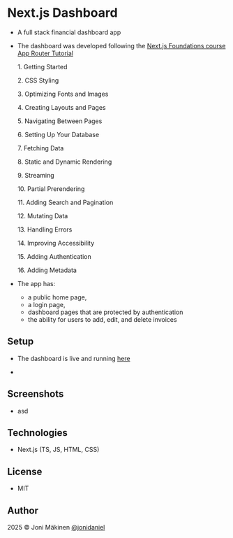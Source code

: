 # Next.js Dashboard

- A full stack financial dashboard app

- The dashboard was developed following the [Next.js Foundations course App Router Tutorial](https://nextjs.org/learn/dashboard-app)

  <!-- - Tutorial Chapters: -->

  1\. Getting Started

  2\. CSS Styling

  3\. Optimizing Fonts and Images

  4\. Creating Layouts and Pages

  5\. Navigating Between Pages

  6\. Setting Up Your Database

  7\. Fetching Data

  8\. Static and Dynamic Rendering

  9\. Streaming

  10\. Partial Prerendering

  11\. Adding Search and Pagination

  12\. Mutating Data

  13\. Handling Errors

  14\. Improving Accessibility

  15\. Adding Authentication

  16\. Adding Metadata

- The app has:
  - a public home page,
  - a login page,
  - dashboard pages that are protected by authentication
  - the ability for users to add, edit, and delete invoices

## Setup

- The dashboard is live and running [here](https://nextjs-dashboard-azure-gamma-85.vercel.app)

-

## Screenshots

- asd

## Technologies

- Next.js (TS, JS, HTML, CSS)

## License

- MIT

## Author

2025 © Joni Mäkinen [@jonidaniel](https://github.com/jonidaniel)
